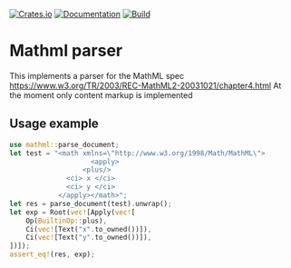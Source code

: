 [![Crates.io](https://img.shields.io/crates/v/mathml.svg)](https://crates.io/crates/mathml)
[![Documentation](https://docs.rs/mathml/badge.svg)](https://docs.rs/mathml/)
[![Build](https://github.com/jlricon/mathml/workflows/Build/badge.svg)](https://github.com/jlricon/mathml)
# Mathml parser
This implements a parser for the MathML spec https://www.w3.org/TR/2003/REC-MathML2-20031021/chapter4.html
At the moment only content markup is implemented 
## Usage example

```rust
use mathml::parse_document;
let test = "<math xmlns=\"http://www.w3.org/1998/Math/MathML\">
                    <apply>
                  <plus/>
              <ci> x </ci>
              <ci> y </ci>
            </apply></math>";
let res = parse_document(test).unwrap();
let exp = Root(vec![Apply(vec![
    Op(BuiltinOp::plus),
    Ci(vec![Text("x".to_owned())]),
    Ci(vec![Text("y".to_owned())]),
])]);
assert_eq!(res, exp);
```
